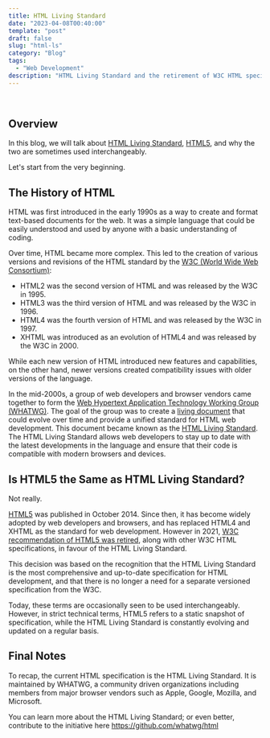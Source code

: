```yaml
---
title: HTML Living Standard
date: "2023-04-08T00:40:00"
template: "post"
draft: false
slug: "html-ls"
category: "Blog"
tags:
  - "Web Development"
description: "HTML Living Standard and the retirement of W3C HTML specifications"
---
```


<br>

## Overview

In this blog, we will talk about [HTML Living Standard](https://html.spec.whatwg.org/multipage/), [HTML5](https://www.w3.org/TR/2014/REC-html5-20141028/), and why the two are sometimes used interchangeably. 

Let's start from the very beginning. 

## The History of HTML

HTML was first introduced in the early 1990s as a way to create and format text-based documents for the web. It was a simple language that could be easily understood and used by anyone with a basic understanding of coding.

Over time, HTML became more complex. This led to the creation of various versions and revisions of the HTML standard by the [W3C (World Wide Web Consortium)](https://www.w3.org):

* HTML2 was the second version of HTML and was released by the W3C in 1995. 
* HTML3 was the third version of HTML and was released by the W3C in 1996. 
* HTML4 was the fourth version of HTML and was released by the W3C in 1997. 
* XHTML was introduced as an evolution of HTML4 and was released by the W3C in 2000. 

While each new version of HTML introduced new features and capabilities, on the other hand, newer versions created compatibility issues with older versions of the language.

In the mid-2000s, a group of web developers and browser vendors came together to form the [Web Hypertext Application Technology Working Group (WHATWG)](https://whatwg.org). The goal of the group was to create a [living document](https://en.wikipedia.org/wiki/Living_document) that could evolve over time and provide a unified standard for HTML web development. This document became known as the [HTML Living Standard](https://html.spec.whatwg.org/multipage/). The HTML Living Standard allows web developers to stay up to date with the latest developments in the language and ensure that their code is compatible with modern browsers and devices.


## Is HTML5 the Same as HTML Living Standard?

Not really. 

[HTML5](https://www.w3.org/TR/2014/REC-html5-20141028/) was published in October 2014. Since then, it has become widely adopted by web developers and browsers, and has replaced HTML4 and XHTML as the standard for web development. However in 2021, [W3C recommendation of HTML5 was retired](https://www.w3.org/standards/history/html53), along with other W3C HTML specifications, in favour of the HTML Living Standard.

This decision was based on the recognition that the HTML Living Standard is the most comprehensive and up-to-date specification for HTML development, and that there is no longer a need for a separate versioned specification from the W3C.

Today, these terms are occasionally seen to be used interchangeably. However, in strict technical terms, HTML5 refers to a static snapshot of specification, while the HTML Living Standard is constantly evolving and updated on a regular basis.


## Final Notes

To recap, the current HTML specification is the HTML Living Standard. It is maintained by WHATWG, a community driven organizations including members from major browser vendors such as Apple, Google, Mozilla, and Microsoft. 

You can learn more about the HTML Living Standard; or even better, contribute to the initiative here https://github.com/whatwg/html

<br>